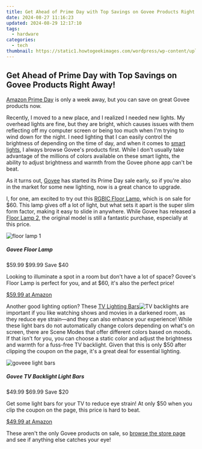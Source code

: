 ```yaml
---
title: Get Ahead of Prime Day with Top Savings on Govee Products Right Away!
date: 2024-08-27 11:16:23
updated: 2024-08-29 12:17:10
tags:
  - hardware
categories:
  - tech
thumbnail: https://static1.howtogeekimages.com/wordpress/wp-content/uploads/2024/07/52617773684_6629f70b83_o.jpg
---
```


## Get Ahead of Prime Day with Top Savings on Govee Products Right Away!

[Amazon Prime Day](https://ios-unlock.techidaily.com/in-2024-how-to-unlock-iphone-6-plus-passcode-screen-by-drfone-ios/) is only a week away, but you can save on great Govee products now.

 Recently, I moved to a new place, and I realized I needed new lights. My overhead lights are fine, but they are bright, which causes issues with them reflecting off my computer screen or being too much when I'm trying to wind down for the night. I need lighting that I can easily control the brightness of depending on the time of day, and when it comes to [smart lights](https://fox-that.techidaily.com/1721479062545-experiencing-wi-fi-woes-let-us-show-you-how-to-connect-your-iphone-to-any-computer/), I always browse Govee's products first. While I don't usually take advantage of the millions of colors available on these smart lights, the ability to adjust brightness and warmth from the Govee phone app can't be beat.

 As it turns out, [Govee](https://www.amazon.com/stores/Govee/page/955085B3-85CC-417B-AD85-4028F36EFEAB?tag=htgprimedaysite-20) has started its Prime Day sale early, so if you're also in the market for some new lighting, now is a great chance to upgrade.

 I, for one, am excited to try out this [RGBIC Floor Lamp](https://www.amazon.com/gp/aw/d/B099WTN2TR?tag=htgprimedaysite-20), which is on sale for $60\. This lamp gives off a lot of light, but what sets it apart is the super slim form factor, making it easy to slide in anywhere. While Govee has released a [Floor Lamp 2](https://www.amazon.com/Govee-Matter-1725lm-Corner-Bedroom-dp-B0CTH2QF23/dp/B0CTH2QF23?tag=htgprimedaysite-20), the original model is still a fantastic purchase, especially at this price.

![floor lamp 1](https://static1.howtogeekimages.com/wordpress/wp-content/uploads/2024/07/floor-lamp-1.png) 

#####  Govee Floor Lamp

$59.99 $99.99 Save $40 

Looking to illuminate a spot in a room but don't have a lot of space? Govee's Floor Lamp is perfect for you, and at $60, it's also the perfect price!

[$59.99 at Amazon](https://www.amazon.com/gp/aw/d/B099WTN2TR?th=1?tag=htgprimedaysite-20) 

 Another good lighting option? These [TV Lighting Bars](https://www.amazon.com/Govee-Backlight-Multiple-Placement-Assistant/dp/B0B14V95FJ?tag=htgprimedaysite-20)![TV backlights](https://extra-approaches.techidaily.com/updated-scouring-deals-low-priced-gopro-cameras/) are important if you like watching shows and movies in a darkened room, as they reduce eye strain—and they can also enhance your experience! While these light bars do not automatically change colors depending on what's on screen, there are Scene Modes that offer different colors based on moods. If that isn't for you, you can choose a static color and adjust the brightness and warmth for a fuss-free TV backlight. Given that this is only $50 after clipping the coupon on the page, it's a great deal for essential lighting.

![goveee light bars](https://static1.howtogeekimages.com/wordpress/wp-content/uploads/2024/07/goveee-light-bars.png) 

#####  Govee TV Backlight Light Bars

$49.99 $69.99 Save $20 

Get some light bars for your TV to reduce eye strain! At only $50 when you clip the coupon on the page, this price is hard to beat.

[$49.99 at Amazon](https://www.amazon.com/Govee-Backlight-Multiple-Placement-Assistant/dp/B0B14V95FJ?th=1?tag=htgprimedaysite-20) 

 These aren't the only Govee products on sale, so [browse the store page](https://www.amazon.com/stores/Govee/page/955085B3-85CC-417B-AD85-4028F36EFEAB?tag=htgprimedaysite-20) and see if anything else catches your eye!

<ins class="adsbygoogle"
     style="display:block"
     data-ad-format="autorelaxed"
     data-ad-client="ca-pub-7571918770474297"
     data-ad-slot="1223367746"></ins>



<ins class="adsbygoogle"
     style="display:block"
     data-ad-client="ca-pub-7571918770474297"
     data-ad-slot="8358498916"
     data-ad-format="auto"
     data-full-width-responsive="true"></ins>
